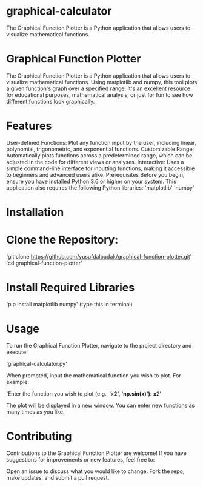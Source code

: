 # graphical-calculator
The Graphical Function Plotter is a Python application that allows users to visualize mathematical functions. 

# Graphical Function Plotter
The Graphical Function Plotter is a Python application that allows users to visualize mathematical functions. Using matplotlib and numpy, this tool plots a given function's graph over a specified range. It's an excellent resource for educational purposes, mathematical analysis, or just for fun to see how different functions look graphically.

# Features
User-defined Functions: Plot any function input by the user, including linear, polynomial, trigonometric, and exponential functions.
Customizable Range: Automatically plots functions across a predetermined range, which can be adjusted in the code for different views or analyses.
Interactive: Uses a simple command-line interface for inputting functions, making it accessible to beginners and advanced users alike.
Prerequisites
Before you begin, ensure you have installed Python 3.6 or higher on your system. This application also requires the following Python libraries:
'matplotlib'
'numpy'

# Installation

# Clone the Repository:
'git clone https://github.com/yusufdalbudak/graphical-function-plotter.git'
'cd graphical-function-plotter'

# Install Required Libraries
 'pip install matplotlib numpy' (type this in terminal)

# Usage
To run the Graphical Function Plotter, navigate to the project directory and execute:
 
 'graphical-calculator.py'

When prompted, input the mathematical function you wish to plot. For example:

 'Enter the function you wish to plot (e.g., 'x**2', 'np.sin(x)'): x**2'

The plot will be displayed in a new window. You can enter new functions as many times as you like.


# Contributing
Contributions to the Graphical Function Plotter are welcome! If you have suggestions for improvements or new features, feel free to:

Open an issue to discuss what you would like to change.
Fork the repo, make updates, and submit a pull request.







